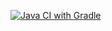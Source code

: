 [![Java CI with Gradle](https://github.com/FabiMamani/modelo-ui/actions/workflows/gradle.yml/badge.svg?branch=main)](https://github.com/FabiMamani/modelo-ui/actions/workflows/gradle.yml)
